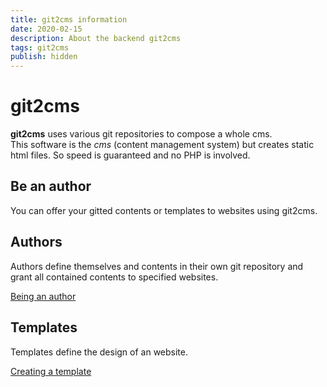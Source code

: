 ```yaml
---
title: git2cms information
date: 2020-02-15
description: About the backend git2cms
tags: git2cms
publish: hidden
---
```


# git2cms
**git2cms** uses various git repositories to compose a whole cms.  
This software is the *cms* (content management system) but creates static html files. So speed is guaranteed and no PHP is involved.

## Be an author
You can offer your gitted contents or templates to websites using git2cms.

## Authors
Authors define themselves and contents in their own git repository and grant all contained contents to specified websites.

[Being an author](git2cms/author)

## Templates
Templates define the design of an website.

[Creating a template](git2cms/template)
